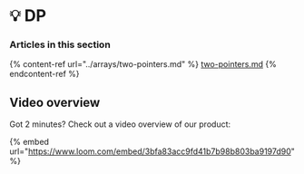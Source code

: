 # 💡 DP

### Articles in this section

{% content-ref url="../arrays/two-pointers.md" %}
[two-pointers.md](../arrays/two-pointers.md)
{% endcontent-ref %}

## Video overview

Got 2 minutes? Check out a video overview of our product:

{% embed url="https://www.loom.com/embed/3bfa83acc9fd41b7b98b803ba9197d90" %}

